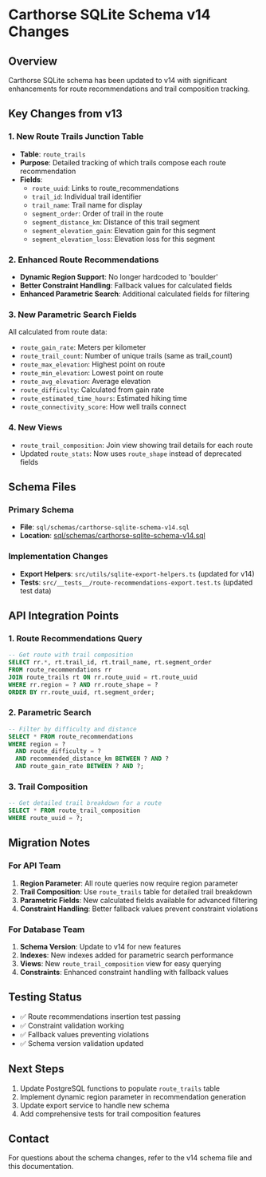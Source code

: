 # Carthorse SQLite Schema v14 Changes

## Overview
Carthorse SQLite schema has been updated to v14 with significant enhancements for route recommendations and trail composition tracking.

## Key Changes from v13

### 1. New Route Trails Junction Table
- **Table**: `route_trails`
- **Purpose**: Detailed tracking of which trails compose each route recommendation
- **Fields**:
  - `route_uuid`: Links to route_recommendations
  - `trail_id`: Individual trail identifier
  - `trail_name`: Trail name for display
  - `segment_order`: Order of trail in the route
  - `segment_distance_km`: Distance of this trail segment
  - `segment_elevation_gain`: Elevation gain for this segment
  - `segment_elevation_loss`: Elevation loss for this segment

### 2. Enhanced Route Recommendations
- **Dynamic Region Support**: No longer hardcoded to 'boulder'
- **Better Constraint Handling**: Fallback values for calculated fields
- **Enhanced Parametric Search**: Additional calculated fields for filtering

### 3. New Parametric Search Fields
All calculated from route data:
- `route_gain_rate`: Meters per kilometer
- `route_trail_count`: Number of unique trails (same as trail_count)
- `route_max_elevation`: Highest point on route
- `route_min_elevation`: Lowest point on route  
- `route_avg_elevation`: Average elevation
- `route_difficulty`: Calculated from gain rate
- `route_estimated_time_hours`: Estimated hiking time
- `route_connectivity_score`: How well trails connect

### 4. New Views
- `route_trail_composition`: Join view showing trail details for each route
- Updated `route_stats`: Now uses `route_shape` instead of deprecated fields

## Schema Files

### Primary Schema
- **File**: `sql/schemas/carthorse-sqlite-schema-v14.sql`
- **Location**: [sql/schemas/carthorse-sqlite-schema-v14.sql](sql/schemas/carthorse-sqlite-schema-v14.sql)

### Implementation Changes
- **Export Helpers**: `src/utils/sqlite-export-helpers.ts` (updated for v14)
- **Tests**: `src/__tests__/route-recommendations-export.test.ts` (updated test data)

## API Integration Points

### 1. Route Recommendations Query
```sql
-- Get route with trail composition
SELECT rr.*, rt.trail_id, rt.trail_name, rt.segment_order
FROM route_recommendations rr
JOIN route_trails rt ON rr.route_uuid = rt.route_uuid
WHERE rr.region = ? AND rr.route_shape = ?
ORDER BY rr.route_uuid, rt.segment_order;
```

### 2. Parametric Search
```sql
-- Filter by difficulty and distance
SELECT * FROM route_recommendations 
WHERE region = ? 
  AND route_difficulty = ?
  AND recommended_distance_km BETWEEN ? AND ?
  AND route_gain_rate BETWEEN ? AND ?;
```

### 3. Trail Composition
```sql
-- Get detailed trail breakdown for a route
SELECT * FROM route_trail_composition 
WHERE route_uuid = ?;
```

## Migration Notes

### For API Team
1. **Region Parameter**: All route queries now require region parameter
2. **Trail Composition**: Use `route_trails` table for detailed trail breakdown
3. **Parametric Fields**: New calculated fields available for advanced filtering
4. **Constraint Handling**: Better fallback values prevent constraint violations

### For Database Team
1. **Schema Version**: Update to v14 for new features
2. **Indexes**: New indexes added for parametric search performance
3. **Views**: New `route_trail_composition` view for easy querying
4. **Constraints**: Enhanced constraint handling with fallback values

## Testing Status
- ✅ Route recommendations insertion test passing
- ✅ Constraint validation working
- ✅ Fallback values preventing violations
- ✅ Schema version validation updated

## Next Steps
1. Update PostgreSQL functions to populate `route_trails` table
2. Implement dynamic region parameter in recommendation generation
3. Update export service to handle new schema
4. Add comprehensive tests for trail composition features

## Contact
For questions about the schema changes, refer to the v14 schema file and this documentation. 